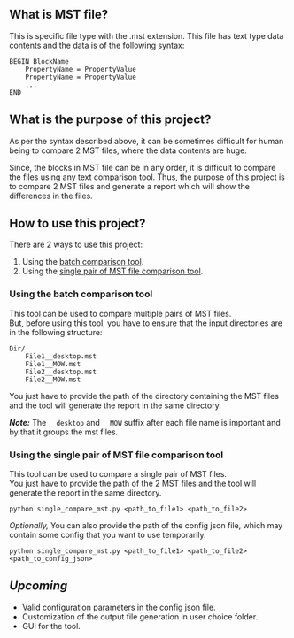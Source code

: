 ## What is MST file?

This is specific file type with the .mst extension.
This file has text type data contents and the data is of the following syntax:

```text
BEGIN BlockName
    PropertyName = PropertyValue
    PropertyName = PropertyValue
    ...
END
```

## What is the purpose of this project?

As per the syntax described above, it can be sometimes difficult for human being to compare 2 MST files, 
where the data contents are huge.

Since, the blocks in MST file can be in any order, it is difficult to compare the files using any text comparison tool.
Thus, the purpose of this project is to compare 2 MST files and generate a report which will show the differences in the files.

## How to use this project?

There are 2 ways to use this project:
    
1. Using the [batch comparison tool](./batch_compare_mst.py).
2. Using the [single pair of MST file comparison tool](./single_compare_mst.py).

### Using the batch comparison tool

This tool can be used to compare multiple pairs of MST files.
\
But, before using this tool, you have to ensure that the input directories are in the following structure:

```text
Dir/
    File1__desktop.mst
    File1__MOW.mst
    File2__desktop.mst
    File2__MOW.mst
```
You just have to provide the path of the directory containing the MST files and the tool will generate the report in the same directory.

_**Note:**_ The `__desktop` and `__MOW` suffix after each file name is important and by that it groups the mst files.

### Using the single pair of MST file comparison tool

This tool can be used to compare a single pair of MST files.
\
You just have to provide the path of the 2 MST files and the tool will generate the report in the same directory.

```commandline
python single_compare_mst.py <path_to_file1> <path_to_file2>
```

_Optionally,_
You can also provide the path of the config json file, which may contain some config that you want to use temporarily.

```commandline
python single_compare_mst.py <path_to_file1> <path_to_file2> <path_to_config_json>
```

## _Upcoming_

- Valid configuration parameters in the config json file.
- Customization of the output file generation in user choice folder.
- GUI for the tool.
